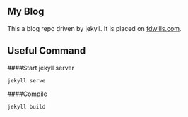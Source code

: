 ## My Blog

This a blog repo driven by jekyll. It is placed on [fdwills.com](http://fdwills.com).

## Useful Command

####Start jekyll server
    
    jekyll serve
    
####Compile 

    jekyll build
